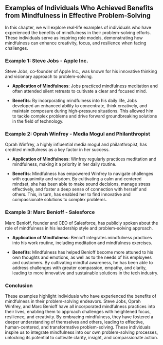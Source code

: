 Examples of Individuals Who Achieved Benefits from Mindfulness in Effective Problem-Solving
-------------------------------------------------------------------------------------------------------

In this chapter, we will explore real-life examples of individuals who have experienced the benefits of mindfulness in their problem-solving efforts. These individuals serve as inspiring role models, demonstrating how mindfulness can enhance creativity, focus, and resilience when facing challenges.

### Example 1: Steve Jobs - Apple Inc.

Steve Jobs, co-founder of Apple Inc., was known for his innovative thinking and visionary approach to problem-solving.

* **Application of Mindfulness**: Jobs practiced mindfulness meditation and often attended silent retreats to cultivate a clear and focused mind.

* **Benefits**: By incorporating mindfulness into his daily life, Jobs developed an enhanced ability to concentrate, think creatively, and maintain composure during high-pressure situations. This allowed him to tackle complex problems and drive forward groundbreaking solutions in the field of technology.

### Example 2: Oprah Winfrey - Media Mogul and Philanthropist

Oprah Winfrey, a highly influential media mogul and philanthropist, has credited mindfulness as a key factor in her success.

* **Application of Mindfulness**: Winfrey regularly practices meditation and mindfulness, making it a priority in her daily routine.

* **Benefits**: Mindfulness has empowered Winfrey to navigate challenges with equanimity and wisdom. By cultivating a calm and centered mindset, she has been able to make sound decisions, manage stress effectively, and foster a deep sense of connection with herself and others. This, in turn, has enabled her to find innovative and compassionate solutions to complex problems.

### Example 3: Marc Benioff - Salesforce

Marc Benioff, founder and CEO of Salesforce, has publicly spoken about the role of mindfulness in his leadership style and problem-solving approach.

* **Application of Mindfulness**: Benioff integrates mindfulness practices into his work routine, including meditation and mindfulness exercises.

* **Benefits**: Mindfulness has helped Benioff become more attuned to his own thoughts and emotions, as well as to the needs of his employees and customers. By cultivating mindful awareness, he has been able to address challenges with greater compassion, empathy, and clarity, leading to more innovative and sustainable solutions in the tech industry.

### Conclusion

These examples highlight individuals who have experienced the benefits of mindfulness in their problem-solving endeavors. Steve Jobs, Oprah Winfrey, and Marc Benioff have all incorporated mindfulness practices into their lives, enabling them to approach challenges with heightened focus, resilience, and creativity. By embracing mindfulness, they have fostered a deeper understanding of themselves and others, leading to effective, human-centered, and transformative problem-solving. These individuals inspire us to integrate mindfulness into our own problem-solving processes, unlocking its potential to cultivate clarity, insight, and compassionate action.
